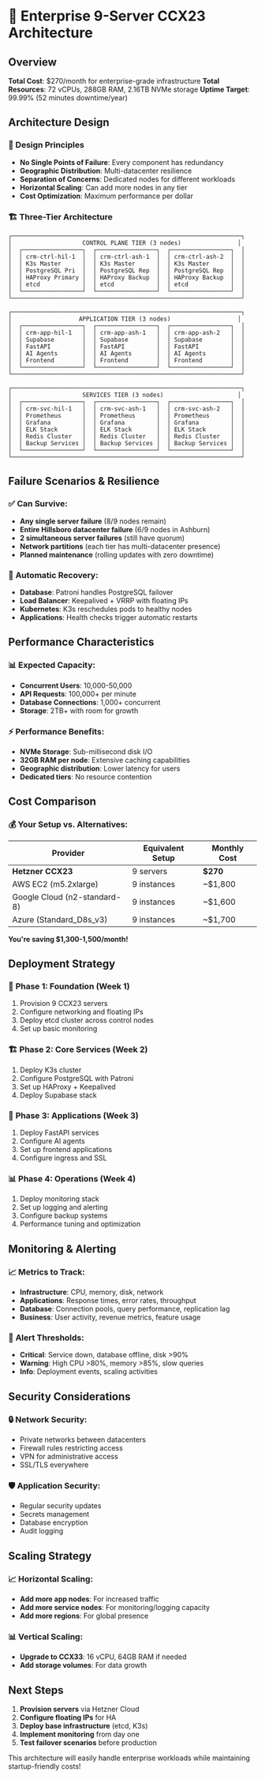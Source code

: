 # 🏢 Enterprise 9-Server CCX23 Architecture

## Overview

**Total Cost**: $270/month for enterprise-grade infrastructure
**Total Resources**: 72 vCPUs, 288GB RAM, 2.16TB NVMe storage
**Uptime Target**: 99.99% (52 minutes downtime/year)

## Architecture Design

### 🎯 Design Principles
- **No Single Points of Failure**: Every component has redundancy
- **Geographic Distribution**: Multi-datacenter resilience
- **Separation of Concerns**: Dedicated nodes for different workloads
- **Horizontal Scaling**: Can add more nodes in any tier
- **Cost Optimization**: Maximum performance per dollar

### 🏗️ Three-Tier Architecture

```
┌─────────────────────────────────────────────────────────────────┐
│                    CONTROL PLANE TIER (3 nodes)                │
│  ┌─────────────────┐  ┌─────────────────┐  ┌─────────────────┐  │
│  │ crm-ctrl-hil-1  │  │ crm-ctrl-ash-1  │  │ crm-ctrl-ash-2  │  │
│  │ K3s Master      │  │ K3s Master      │  │ K3s Master      │  │
│  │ PostgreSQL Pri  │  │ PostgreSQL Rep  │  │ PostgreSQL Rep  │  │
│  │ HAProxy Primary │  │ HAProxy Backup  │  │ HAProxy Backup  │  │
│  │ etcd            │  │ etcd            │  │ etcd            │  │
│  └─────────────────┘  └─────────────────┘  └─────────────────┘  │
└─────────────────────────────────────────────────────────────────┘

┌─────────────────────────────────────────────────────────────────┐
│                   APPLICATION TIER (3 nodes)                   │
│  ┌─────────────────┐  ┌─────────────────┐  ┌─────────────────┐  │
│  │ crm-app-hil-1   │  │ crm-app-ash-1   │  │ crm-app-ash-2   │  │
│  │ Supabase        │  │ Supabase        │  │ Supabase        │  │
│  │ FastAPI         │  │ FastAPI         │  │ FastAPI         │  │
│  │ AI Agents       │  │ AI Agents       │  │ AI Agents       │  │
│  │ Frontend        │  │ Frontend        │  │ Frontend        │  │
│  └─────────────────┘  └─────────────────┘  └─────────────────┘  │
└─────────────────────────────────────────────────────────────────┘

┌─────────────────────────────────────────────────────────────────┐
│                    SERVICES TIER (3 nodes)                     │
│  ┌─────────────────┐  ┌─────────────────┐  ┌─────────────────┐  │
│  │ crm-svc-hil-1   │  │ crm-svc-ash-1   │  │ crm-svc-ash-2   │  │
│  │ Prometheus      │  │ Prometheus      │  │ Prometheus      │  │
│  │ Grafana         │  │ Grafana         │  │ Grafana         │  │
│  │ ELK Stack       │  │ ELK Stack       │  │ ELK Stack       │  │
│  │ Redis Cluster   │  │ Redis Cluster   │  │ Redis Cluster   │  │
│  │ Backup Services │  │ Backup Services │  │ Backup Services │  │
│  └─────────────────┘  └─────────────────┘  └─────────────────┘  │
└─────────────────────────────────────────────────────────────────┘
```

## Failure Scenarios & Resilience

### ✅ **Can Survive:**
- **Any single server failure** (8/9 nodes remain)
- **Entire Hillsboro datacenter failure** (6/9 nodes in Ashburn)
- **2 simultaneous server failures** (still have quorum)
- **Network partitions** (each tier has multi-datacenter presence)
- **Planned maintenance** (rolling updates with zero downtime)

### 🔄 **Automatic Recovery:**
- **Database**: Patroni handles PostgreSQL failover
- **Load Balancer**: Keepalived + VRRP with floating IPs
- **Kubernetes**: K3s reschedules pods to healthy nodes
- **Applications**: Health checks trigger automatic restarts

## Performance Characteristics

### 📊 **Expected Capacity:**
- **Concurrent Users**: 10,000-50,000
- **API Requests**: 100,000+ per minute
- **Database Connections**: 1,000+ concurrent
- **Storage**: 2TB+ with room for growth

### ⚡ **Performance Benefits:**
- **NVMe Storage**: Sub-millisecond disk I/O
- **32GB RAM per node**: Extensive caching capabilities
- **Geographic distribution**: Lower latency for users
- **Dedicated tiers**: No resource contention

## Cost Comparison

### 💰 **Your Setup vs. Alternatives:**

| Provider | Equivalent Setup | Monthly Cost |
|----------|------------------|--------------|
| **Hetzner CCX23** | 9 servers | **$270** |
| AWS EC2 (m5.2xlarge) | 9 instances | ~$1,800 |
| Google Cloud (n2-standard-8) | 9 instances | ~$1,600 |
| Azure (Standard_D8s_v3) | 9 instances | ~$1,700 |

**You're saving $1,300-1,500/month!**

## Deployment Strategy

### 🚀 **Phase 1: Foundation (Week 1)**
1. Provision 9 CCX23 servers
2. Configure networking and floating IPs
3. Deploy etcd cluster across control nodes
4. Set up basic monitoring

### 🏗️ **Phase 2: Core Services (Week 2)**
1. Deploy K3s cluster
2. Configure PostgreSQL with Patroni
3. Set up HAProxy + Keepalived
4. Deploy Supabase stack

### 📱 **Phase 3: Applications (Week 3)**
1. Deploy FastAPI services
2. Configure AI agents
3. Set up frontend applications
4. Configure ingress and SSL

### 📊 **Phase 4: Operations (Week 4)**
1. Deploy monitoring stack
2. Set up logging and alerting
3. Configure backup systems
4. Performance tuning and optimization

## Monitoring & Alerting

### 📈 **Metrics to Track:**
- **Infrastructure**: CPU, memory, disk, network
- **Applications**: Response times, error rates, throughput
- **Database**: Connection pools, query performance, replication lag
- **Business**: User activity, revenue metrics, feature usage

### 🚨 **Alert Thresholds:**
- **Critical**: Service down, database offline, disk >90%
- **Warning**: High CPU >80%, memory >85%, slow queries
- **Info**: Deployment events, scaling activities

## Security Considerations

### 🔒 **Network Security:**
- Private networks between datacenters
- Firewall rules restricting access
- VPN for administrative access
- SSL/TLS everywhere

### 🛡️ **Application Security:**
- Regular security updates
- Secrets management
- Database encryption
- Audit logging

## Scaling Strategy

### 📈 **Horizontal Scaling:**
- **Add more app nodes**: For increased traffic
- **Add more service nodes**: For monitoring/logging capacity
- **Add more regions**: For global presence

### 📊 **Vertical Scaling:**
- **Upgrade to CCX33**: 16 vCPU, 64GB RAM if needed
- **Add storage volumes**: For data growth

## Next Steps

1. **Provision servers** via Hetzner Cloud
2. **Configure floating IPs** for HA
3. **Deploy base infrastructure** (etcd, K3s)
4. **Implement monitoring** from day one
5. **Test failover scenarios** before production

This architecture will easily handle enterprise workloads while maintaining startup-friendly costs!
